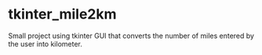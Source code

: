# tkinter_mile2km
Small project using tkinter GUI that converts the number of miles entered by the user into kilometer.
